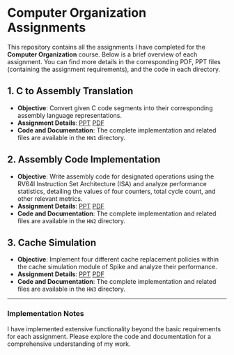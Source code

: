 # Computer Organization Assignments

This repository contains all the assignments I have completed for the **Computer Organization** course. Below is a brief overview of each assignment. You can find more details in the corresponding PDF, PPT files (containing the assignment requirements), and the code in each directory.

## 1. C to Assembly Translation
- **Objective**: Convert given C code segments into their corresponding assembly language representations.
- **Assignment Details**: [PPT](https://github.com/hsylin/Computer-Organization/raw/main/HW1/CO_2023_HW1.pptx)           [PDF](https://github.com/hsylin/Computer-Organization/blob/main/HW1/CO_2023_HW1.pdf)
- **Code and Documentation**: The complete implementation and related files are available in the `HW1` directory.

## 2. Assembly Code Implementation
- **Objective**: Write assembly code for designated operations using the RV64I Instruction Set Architecture (ISA) and analyze performance statistics, detailing the values of four counters, total cycle count, and other relevant metrics.
- **Assignment Details**: [PPT](https://github.com/hsylin/Computer-Organization/raw/main/HW2/CO_2023_HW2.pptx)           [PDF](https://github.com/hsylin/Computer-Organization/raw/main/HW2/CO_2023_HW2.pdf)
- **Code and Documentation**: The complete implementation and related files are available in the `HW2` directory.

## 3. Cache Simulation
- **Objective**: Implement four different cache replacement policies within the cache simulation module of Spike and analyze their performance.
- **Assignment Details**: [PPT](https://github.com/hsylin/Computer-Organization/raw/main/HW3/CO_2023_HW3.pptx)           [PDF](https://github.com/hsylin/Computer-Organization/raw/main/HW3/CO_2023_HW3.pdf)
- **Code and Documentation**: The complete implementation and related files are available in the `HW3` directory.

---

### Implementation Notes
I have implemented extensive functionality beyond the basic requirements for each assignment. Please explore the code and documentation for a comprehensive understanding of my work.
